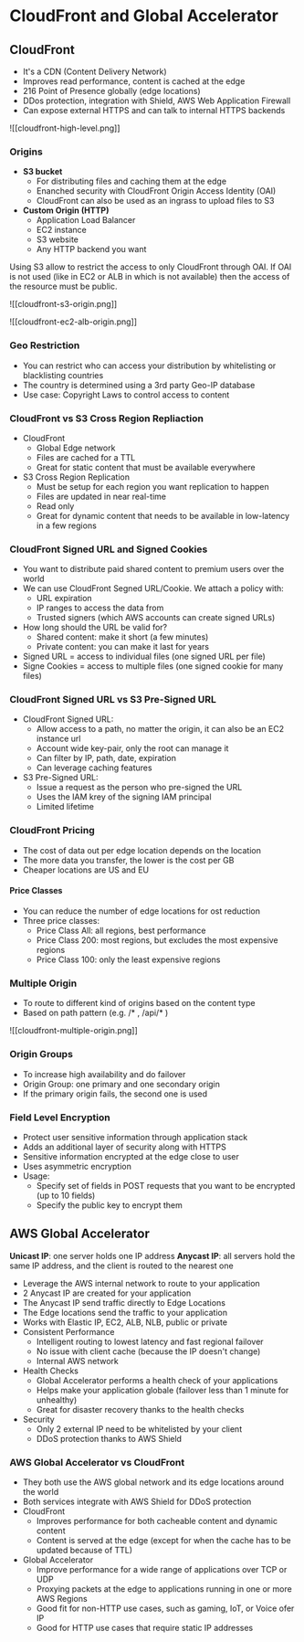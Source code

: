 # CloudFront and Global Accelerator

## CloudFront
- It's a CDN (Content Delivery Network)
- Improves read performance, content is cached at the edge
- 216 Point of Presence globally (edge locations)
- DDos protection, integration with Shield, AWS Web Application Firewall
- Can expose external HTTPS and can talk to internal HTTPS backends

![[cloudfront-high-level.png]]

### Origins
- **S3 bucket**
	- For distributing files and caching them at the edge
	- Enanched security with CloudFront Origin Access Identity (OAI)
	- CloudFront can also be used as an ingrass to upload files to S3
- **Custom Origin (HTTP)**
	- Application Load Balancer
	- EC2 instance
	- S3 website
	- Any HTTP backend you want

Using S3 allow to restrict the access to only CloudFront through OAI. If OAI is not used (like in EC2 or ALB in which is not available) then the access of the resource must be public.

![[cloudfront-s3-origin.png]]

![[cloudfront-ec2-alb-origin.png]]

### Geo Restriction
- You can restrict who can access your distribution by whitelisting or blacklisting countries
- The country is determined using a 3rd party Geo-IP database
- Use case: Copyright Laws to control access to content

### CloudFront vs S3 Cross Region Repliaction
- CloudFront
	- Global Edge network
	- Files are cached for a TTL
	- Great for static content that must be available everywhere
- S3 Cross Region Replication
	- Must be setup for each region you want replication to happen
	- Files are updated in near real-time
	- Read only
	- Great for dynamic content that needs to be available in low-latency in a few regions

### CloudFront Signed URL and Signed Cookies
- You want to distribute paid shared content to premium users over the world
- We can use CloudFront Segned URL/Cookie. We attach a policy with:
	- URL expiration
	- IP ranges to access the data from
	- Trusted signers (which AWS accounts can create signed URLs)
- How long should the URL be valid for?
	- Shared content: make it short (a few minutes)
	- Private content: you can make it last for years
- Signed URL = access to individual files (one signed URL per file)
- Signe Cookies = access to multiple files (one signed cookie for many files)

### CloudFront Signed URL vs S3 Pre-Signed URL
- CloudFront Signed URL:
	- Allow access to a path, no matter the origin, it can also be an EC2 instance url
	- Account wide key-pair, only the root can manage it
	- Can filter by IP, path, date, expiration
	- Can leverage caching features
- S3 Pre-Signed URL:
	- Issue a request as the person who pre-signed the URL
	- Uses the IAM krey of the signing IAM principal
	- Limited lifetime

### CloudFront Pricing
- The cost of data out per edge location depends on the location
- The more data you transfer, the lower is the cost per GB
- Cheaper locations are US and EU

#### Price Classes
- You can reduce the number of edge locations for ost reduction
- Three price classes:
	- Price Class All: all regions, best performance
	- Price Class 200: most regions, but excludes the most expensive regions
	- Price Class 100: only the least expensive regions

### Multiple Origin
- To route to different kind of origins based on the content type
- Based on path pattern (e.g. /* , /api/* )

![[cloudfront-multiple-origin.png]]

### Origin Groups
- To increase high availability and do failover
- Origin Group: one primary and one secondary origin
- If the primary origin fails, the second one is used

### Field Level Encryption
- Protect user sensitive information through application stack
- Adds an additional layer of security along with HTTPS
- Sensitive information encrypted at the edge close to user
- Uses asymmetric encryption
- Usage:
	- Specify set of fields in POST requests that you want to be encrypted (up to 10 fields)
	- Specify the public key to encrypt them


## AWS Global Accelerator
**Unicast IP**: one server holds one IP address
**Anycast IP**: all servers hold the same IP address, and the client is routed to the nearest one

- Leverage the AWS internal network to route to your application
- 2 Anycast IP are created for your application
- The Anycast IP send traffic directly to Edge Locations
- The Edge locations send the traffic to your application
- Works with Elastic IP, EC2, ALB, NLB, public or private
- Consistent Performance
	- Intelligent routing to lowest latency and fast regional failover
	- No issue with client cache (because the IP doesn't change)
	- Internal AWS network
- Health Checks
	- Global Accelerator performs a health check of your applications
	- Helps make your application globale (failover less than 1 minute for unhealthy)
	- Great for disaster recovery thanks to the health checks
- Security
	- Only 2 external IP need to be whitelisted by your client
	- DDoS protection thanks to AWS Shield

### AWS Global Accelerator vs CloudFront
- They both use the AWS global network and its edge locations around the world
-  Both services integrate with AWS Shield for DDoS protection
- CloudFront
	- Improves performance for both cacheable content and dynamic content
	- Content is served at the edge (except for when the cache has to be updated because of TTL)
- Global Accelerator
	- Improve performance for a wide range of applications over TCP or UDP
	- Proxying packets at the edge to applications running in one or more AWS Regions
	- Good fit for non-HTTP use cases, such as gaming, IoT, or Voice ofer IP
	- Good for HTTP use cases that require static IP addresses
